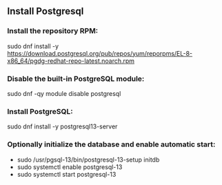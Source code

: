 
## Install Postgresql
### Install the repository RPM:
sudo dnf install -y https://download.postgresql.org/pub/repos/yum/reporpms/EL-8-x86_64/pgdg-redhat-repo-latest.noarch.rpm

### Disable the built-in PostgreSQL module:
sudo dnf -qy module disable postgresql

### Install PostgreSQL:
sudo dnf install -y postgresql13-server

### Optionally initialize the database and enable automatic start:
* sudo /usr/pgsql-13/bin/postgresql-13-setup initdb
* sudo systemctl enable postgresql-13
* sudo systemctl start postgresql-13
